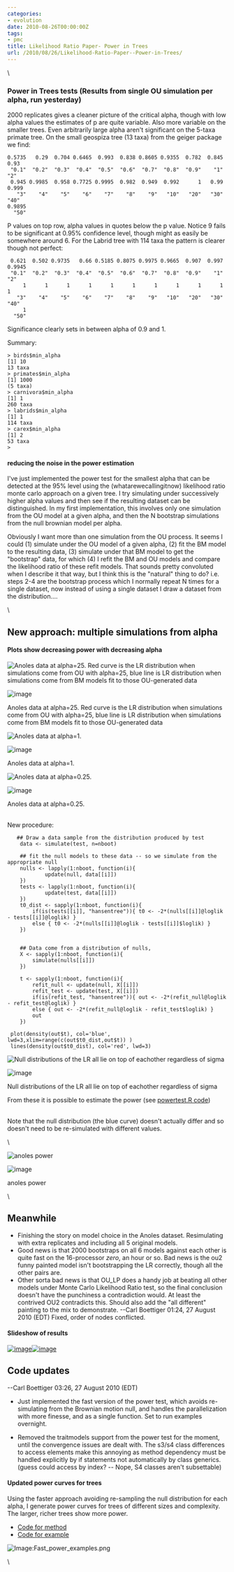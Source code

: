```yaml
---
categories:
- evolution
date: 2010-08-26T00:00:00Z
tags:
- pmc
title: Likelihood Ratio Paper- Power in Trees
url: /2010/08/26/Likelihood-Ratio-Paper--Power-in-Trees/
---
```


\

### Power in Trees tests (Results from single OU simulation per alpha, run yesterday)

2000 replicates gives a cleaner picture of the critical alpha, though
with low alpha values the estimates of p are quite variable. Also more
variable on the smaller trees. Even arbitrarily large alpha aren't
significant on the 5-taxa primate tree. On the small geospiza tree (13
taxa) from the geiger package we find:

~~~~ {.de1}
0.5735   0.29  0.704 0.6465  0.993  0.838 0.8605 0.9355  0.782  0.845   0.93 
 "0.1"  "0.2"  "0.3"  "0.4"  "0.5"  "0.6"  "0.7"  "0.8"  "0.9"    "1"    "2" 
 0.945 0.9985  0.958 0.7725 0.9995  0.982  0.949  0.992      1   0.99  0.999 
   "3"    "4"    "5"    "6"    "7"    "8"    "9"   "10"   "20"   "30"   "40" 
0.9895 
  "50"
~~~~

P values on top row, alpha values in quotes below the p value. Notice 9
fails to be significant at 0.95% confidence level, though might as
easily be somewhere around 6. For the Labrid tree with 114 taxa the
pattern is clearer though not perfect:

~~~~ {.de1}
 0.621  0.502 0.9735   0.66 0.5185 0.8075 0.9975 0.9665  0.907  0.997 0.9945 
 "0.1"  "0.2"  "0.3"  "0.4"  "0.5"  "0.6"  "0.7"  "0.8"  "0.9"    "1"    "2" 
     1      1      1      1      1      1      1      1      1      1      1 
   "3"    "4"    "5"    "6"    "7"    "8"    "9"   "10"   "20"   "30"   "40" 
     1 
  "50"
~~~~

Significance clearly sets in between alpha of 0.9 and 1.

Summary:

~~~~ {.de1}
> birds$min_alpha
[1] 10
13 taxa
> primates$min_alpha
[1] 1000
(5 taxa)
> carnivora$min_alpha
[1] 1
260 taxa
> labrids$min_alpha
[1] 1
114 taxa
> carex$min_alpha
[1] 2
53 taxa
>
~~~~

#### reducing the noise in the power estimation

I've just implemented the power test for the smallest alpha that can be
detected at the 95% level using the (whatarewecallingitnow) likelihood
ratio monte carlo approach on a given tree. I try simulating under
successively higher alpha values and then see if the resulting dataset
can be distinguished. In my first implementation, this involves only one
simulation from the OU model at a given alpha, and then the N bootstrap
simulations from the null brownian model per alpha.

Obviously I want more than one simulation from the OU process. It seems
I could (1) simulate under the OU model of a given alpha, (2) fit the BM
model to the resulting data, (3) simulate under that BM model to get the
"bootstrap" data, for which (4) I refit the BM and OU models and compare
the likelihood ratio of these refit models. That sounds pretty
convoluted when I describe it that way, but I think this is the
"natural" thing to do? i.e. steps 2-4 are the bootstrap process which I
normally repeat N times for a single dataset, now instead of using a
single dataset I draw a dataset from the distribution....

\

New approach: multiple simulations from alpha
---------------------------------------------

#### Plots show decreasing power with decreasing alpha

![Anoles data at alpha=25. Red curve is the LR distribution when
simulations come from OU with alpha=25, blue line is LR distribution
when simulations come from BM models fit to those OU-generated
data](http://openwetware.org/images/thumb/e/ec/Power_alpha5.png/180px-Power_alpha5.png)

![image](/skins/common/images/magnify-clip.png)

Anoles data at alpha=25. Red curve is the LR distribution when
simulations come from OU with alpha=25, blue line is LR distribution
when simulations come from BM models fit to those OU-generated data

![Anoles data at
alpha=1.](http://openwetware.org/images/thumb/9/9a/Power_alpha1.png/180px-Power_alpha1.png)

![image](/skins/common/images/magnify-clip.png)

Anoles data at alpha=1.

![Anoles data at
alpha=0.25.](http://openwetware.org/images/thumb/7/79/Power_alpha.png/180px-Power_alpha.png)

![image](/skins/common/images/magnify-clip.png)

Anoles data at alpha=0.25.

\
 New procedure:

~~~~ {.de1}
   ## Draw a data sample from the distribution produced by test
    data <- simulate(test, n=nboot)
 
    ## fit the null models to these data -- so we simulate from the appropriate null
    nulls <- lapply(1:nboot, function(i){
            update(null, data[[i]])
    })
    tests <- lapply(1:nboot, function(i){
            update(test, data[[i]])
    })
    t0_dist <- sapply(1:nboot, function(i){
        if(is(tests[[i]], "hansentree")){ t0 <- -2*(nulls[[i]]@loglik - tests[[i]]@loglik) }
        else { t0 <- -2*(nulls[[i]]@loglik - tests[[i]]$loglik) }
    })
 
 
    ## Data come from a distribution of nulls, 
    X <- sapply(1:nboot, function(i){
        simulate(nulls[[i]])
    })
 
    t <- sapply(1:nboot, function(i){
        refit_null <- update(null, X[[i]])
        refit_test <- update(test, X[[i]])
        if(is(refit_test, "hansentree")){ out <- -2*(refit_null@loglik - refit_test@loglik) }
        else { out <- -2*(refit_null@loglik - refit_test$loglik) }
        out
    })
 
 plot(density(out$t), col='blue', lwd=3,xlim=range(c(out$t0_dist,out$t)) )
 lines(density(out$t0_dist), col='red', lwd=3)
~~~~

![Null distributions of the LR all lie on top of eachother regardless of
sigma](http://openwetware.org/images/thumb/4/4b/Null_LR.png/180px-Null_LR.png)

![image](/skins/common/images/magnify-clip.png)

Null distributions of the LR all lie on top of eachother regardless of
sigma

From these it is possible to estimate the power (see [powertest.R
code](http://github.com/cboettig/Comparative-Phylogenetics/blob/6f6c8d70d342761e508e949f710aced716ddf472/R/powertest.R "http://github.com/cboettig/Comparative-Phylogenetics/blob/6f6c8d70d342761e508e949f710aced716ddf472/R/powertest.R"))

\
 Note that the null distribution (the blue curve) doesn't actually
differ and so doesn't need to be re-simulated with different values.

\

![anoles
power](http://openwetware.org/images/thumb/c/c1/Anoles_power.png/180px-Anoles_power.png)

![image](/skins/common/images/magnify-clip.png)

anoles power

\

Meanwhile
---------

-   Finishing the story on model choice in the Anoles dataset.
    Resimulating with extra replicates and including all 5 original
    models.
-   Good news is that 2000 bootstraps on all 6 models against each other
    is quite fast on the 16-processor *zero*, an hour or so. Bad news is
    the ou2 funny painted model isn't bootstrapping the LR correctly,
    though all the other pairs are.
-   Other sorta bad news is that OU\_LP does a handy job at beating all
    other models under Monte Carlo Likelihood Ratio test, so the final
    conclusion doesn't have the punchiness a contradiction would. At
    least the contrived OU2 contradicts this. Should also add the "all
    different" painting to the mix to demonstrate. --Carl Boettiger
    01:24, 27 August 2010 (EDT) Fixed, order of nodes conflicted.

#### Slideshow of results

[![image](http://pic.pbsrc.com/share/icons/embed/btn_geturs.gif)](http://photobucket.com/redirect/album?showShareLB=1)[![image](http://pic.pbsrc.com/share/icons/embed/btn_viewall.gif)](http://s1212.photobucket.com/albums/cc458/cboettig/)

Code updates
------------

--Carl Boettiger 03:26, 27 August 2010 (EDT)

-   Just implemented the fast version of the power test, which avoids
    re-simulating from the Brownian motion null, and handles the
    parallelization with more finesse, and as a single function. Set to
    run examples overnight.

-   Removed the traitmodels support from the power test for the moment,
    until the convergence issues are dealt with. The s3/s4 class
    differences to access elements make this annoying as method
    dependency must be handled explicitly by if statements not
    automatically by class generics. (guess could access by index? --
    Nope, S4 classes aren't subsettable)

#### Updated power curves for trees

Using the faster approach avoiding re-sampling the null distribution for
each alpha, I generate power curves for trees of different sizes and
complexity. The larger, richer trees show more power.

-   [Code for
    method](http://github.com/cboettig/Comparative-Phylogenetics/blob/916ec3622b5b51578c2fe871584f1846b1bddf1f/R/powertest.R "http://github.com/cboettig/Comparative-Phylogenetics/blob/916ec3622b5b51578c2fe871584f1846b1bddf1f/R/powertest.R")
-   [Code for
    example](http://github.com/cboettig/Comparative-Phylogenetics/blob/83e0ecf41603d4f6280f9e497be89c152e661107/demos/power_examples.R "http://github.com/cboettig/Comparative-Phylogenetics/blob/83e0ecf41603d4f6280f9e497be89c152e661107/demos/power_examples.R")

![Image:Fast\_power\_examples.png](http://openwetware.org/images/d/d8/Fast_power_examples.png)

\

